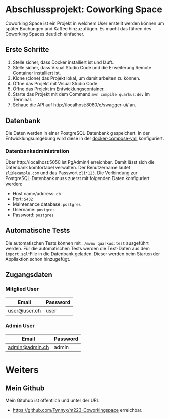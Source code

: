# Abschlussprojekt: Coworking Space

Coworking Space ist ein Projekt in welchem User erstellt werden können um später Buchungen und Kaffee hinzuzufügen. Es macht das führen des Coworking Spaces deutlich einfacher.

## Erste Schritte

1. Stelle sicher, dass Docker installiert ist und läuft.
1. Stelle sicher, dass Visual Studio Code und die Erweiterung Remote Container installiert ist.
1. Klone (clone) das Projekt lokal, um damit arbeiten zu können.
1. Öffne das Projekt mit Visual Studio Code.
1. Öffne das Projekt im Entwicklungscontainer.
1. Starte das Projekt mit dem Command `mvn compile quarkus:dev` im Terminal.
1. Schaue die API auf http://localhost:8080/q/swagger-ui/ an.

## Datenbank

Die Daten werden in einer PostgreSQL-Datenbank gespeichert. In der Entwicklungsumgebung wird diese in der [docker-compose-yml](./.devcontainer/docker-compose.yml) konfiguriert.

### Datenbankadministration

Über http://localhost:5050 ist PgAdmin4 erreichbar. Damit lässt sich die Datenbank komfortabel verwalten. Der Benutzername lautet `zli@example.com` und das Passwort `zli*123`. Die Verbindung zur PostgreSQL-Datenbank muss zuerst mit folgenden Daten konfiguriert werden:
 - Host name/address: `db`
 - Port: `5432`
 - Maintenance database: `postgres`
 - Username: `postgres`
 - Password: `postgres`

## Automatische Tests

Die automatischen Tests können mit `./mvnw quarkus:test` ausgeführt werden. Für die automatischen Tests werden die Test-Daten aus dem `import.sql`-File in die Datenbank geladen. Dieser werden beim Starten der Appliaktion schon hinzugefügt.


## Zugangsdaten
### Mitglied User
| Email           | Password |
|-----------------|----------|
| user@user.ch    | user     |

### Admin User
| Email           | Password |
|-----------------|----------|
| admin@admin.ch  | admin    |



# Weiters
## Mein Github
Mein Gituhub ist öffentlich und unter der URL
- https://github.com/Fynnyx/m223-Coworkingspace
erreichbar.